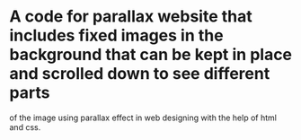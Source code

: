 # A code for parallax website that includes fixed images in the background that can be kept in place and scrolled down to see different parts 
of the image using parallax effect in web designing with the help of html and css. 
